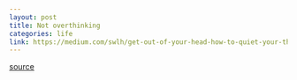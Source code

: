 ```yaml
---
layout: post
title: Not overthinking
categories: life
link: https://medium.com/swlh/get-out-of-your-head-how-to-quiet-your-thoughts-1e239199dff9#---0-86
---
```



[source](https://medium.com/swlh/get-out-of-your-head-how-to-quiet-your-thoughts-1e239199dff9#---0-86)
